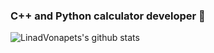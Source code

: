 ### C++ and Python calculator developer 🤡

![LinadVonapets's github stats](https://github-readme-stats.vercel.app/api?username=LinadVonapets&count_private=true&show_icons=true&include_all_commits=true&hide_border=true&count_private=true&theme=radical&bg_color=42f57e)
